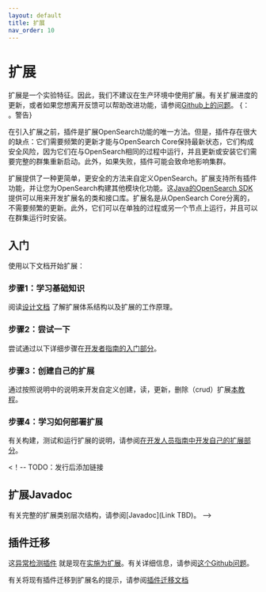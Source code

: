 ```yaml
---
layout: default
title: 扩展
nav_order: 10
---
```


# 扩展

扩展是一个实验特征。因此，我们不建议在生产环境中使用扩展。有关扩展进度的更新，或者如果您想离开反馈可以帮助改进功能，请参阅[Github上的问题](https://github.com/opensearch-project/OpenSearch/issues/2447)。
{： 。警告}

在引入扩展之前，插件是扩展OpenSearch功能的唯一方法。但是，插件存在很大的缺点：它们需要频繁的更新才能与OpenSearch Core保持最新状态，它们构成安全风险，因为它们在与OpenSearch相同的过程中运行，并且更新或安装它们需要完整的群集重新启动。此外，如果失败，插件可能会致命地影响集群。

扩展提供了一种更简单，更安全的方法来自定义OpenSearch。扩展支持所有插件功能，并让您为OpenSearch构建其他模块化功能。这[Java的OpenSearch SDK](https://github.com/opensearch-project/opensearch-sdk-java/) 提供可以用来开发扩展名的类和接口库。扩展名是从OpenSearch Core分离的，不需要频繁的更新。此外，它们可以在单独的过程或另一个节点上运行，并且可以在群集运行时安装。

## 入门

使用以下文档开始扩展：

### 步骤1：学习基础知识

阅读[设计文档](https://opensearch-project.github.io/opensearch-sdk-java/DESIGN.html) 了解扩展体系结构以及扩展的工作原理。

### 步骤2：尝试一下

尝试通过以下详细步骤在[开发者指南的入门部分](https://opensearch-project.github.io/opensearch-sdk-java/DEVELOPER_GUIDE.html#getting-started)。

### 步骤3：创建自己的扩展

通过按照说明中的说明来开发自定义创建，读，更新，删除（crud）扩展[本教程](https://opensearch-project.github.io/opensearch-sdk-java/CREATE_YOUR_FIRST_EXTENSION.html)。

### 步骤4：学习如何部署扩展

有关构建，测试和运行扩展的说明，请参阅[在开发人员指南中开发自己的扩展部分](https://opensearch-project.github.io/opensearch-sdk-java/DEVELOPER_GUIDE.html#developing-your-own-extension)。

<！-- TODO：发行后添加链接
## 扩展Javadoc

有关完整的扩展类别层次结构，请参阅[Javadoc](Link TBD)。
-->

## 插件迁移

这[异常检测插件](https://github.com/opensearch-project/anomaly-detection) 就是现在[实施为扩展](https://github.com/opensearch-project/anomaly-detection/tree/feature/extensions)。有关详细信息，请参阅[这个Github问题](https://github.com/opensearch-project/OpenSearch/issues/3635)。

有关将现有插件迁移到扩展名的提示，请参阅[插件迁移文档](https://opensearch-project.github.io/opensearch-sdk-java/PLUGIN_MIGRATION.html)

